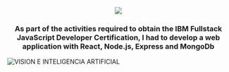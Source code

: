 <p align="center">
  <a href="https://github.com/DenverCoder1/readme-typing-svg"><img src="https://readme-typing-svg.herokuapp.com?font=Time+New+Roman&color=cyan&size=25&center=true&vCenter=true&width=600&height=100&lines=Second+Chance;++;React+NodeJS+Express+MongoDB"></a>
</p>
<h3 align="center"><b>As part of the activities required to obtain the IBM Fullstack JavaScript Developer Certification, I had to develop a web application with React, Node.js, Express and MongoDb</b></h3>
<!--  -->

![VISION E INTELIGENCIA ARTIFICIAL]([(https://github.com/alejandro99apple/fullstack-capstone-project/blob/main/landing_page.png)])
